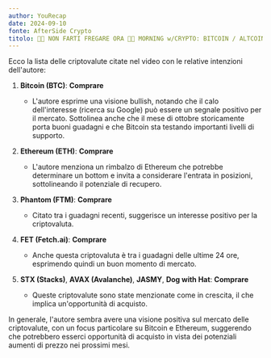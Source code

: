 ```yaml
---
author: YouRecap
date: 2024-09-10
fonte: AfterSide Crypto
titolo: 🚨👀 NON FARTI FREGARE ORA 👀🚨 MORNING w/CRYPTO: BITCOIN / ALTCOINS [time sensitive]
---
```


Ecco la lista delle criptovalute citate nel video con le relative intenzioni dell'autore:

1. **Bitcoin (BTC)**: **Comprare**
   - L'autore esprime una visione bullish, notando che il calo dell'interesse (ricerca su Google) può essere un segnale positivo per il mercato. Sottolinea anche che il mese di ottobre storicamente porta buoni guadagni e che Bitcoin sta testando importanti livelli di supporto.

2. **Ethereum (ETH)**: **Comprare**
   - L'autore menziona un rimbalzo di Ethereum che potrebbe determinare un bottom e invita a considerare l'entrata in posizioni, sottolineando il potenziale di recupero.

3. **Phantom (FTM)**: **Comprare**
   - Citato tra i guadagni recenti, suggerisce un interesse positivo per la criptovaluta.

4. **FET (Fetch.ai)**: **Comprare**
   - Anche questa criptovaluta è tra i guadagni delle ultime 24 ore, esprimendo quindi un buon momento di mercato.

5. **STX (Stacks)**, **AVAX (Avalanche)**, **JASMY**, **Dog with Hat**: **Comprare**
   - Queste criptovalute sono state menzionate come in crescita, il che implica un'opportunità di acquisto.

In generale, l'autore sembra avere una visione positiva sul mercato delle criptovalute, con un focus particolare su Bitcoin e Ethereum, suggerendo che potrebbero esserci opportunità di acquisto in vista dei potenziali aumenti di prezzo nei prossimi mesi.
